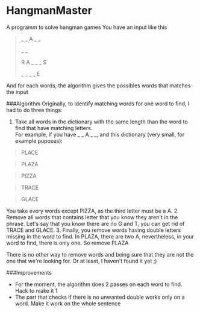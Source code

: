 HangmanMaster
=============

A programm to solve hangman games
You have an input like this

> _ _ A _ _
>
> _ _
>
> R A _ _ _ S
>
> _ _ _ _ E

And for each words, the algorithm gives the possibles words that matches the input

###Algorithm
Originally, to identify matching words for one word to find, I had to do three things:
1. Take all words in the dictionary with the same length than the word to find that have matching letters.
</br>For example, if you have _ _ A _ _, and this dictionary (very small, for example puposes):
>PLACE

>PLAZA

>PIZZA

>TRACE

>GLACE

You take every words except PIZZA, as the third letter must be a A.
2. Remove all words that contains letter that you know they aren't in the phrase.
Let's say that you know there are no G and T, you can get rid of TRACE and GLACE.
3. Finally, you remove words having double letters missing in the word to find.
In PLAZA, there are two A, nevertheless, in your word to find, there is only one. So remove PLAZA

There is no other way to remove words and being sure that they are not the one that we're looking for.
Or at least, I haven't found it yet ;)

###Improvements

* For the moment, the algorithm does 2 passes on each word to find. Hack to make it 1
* The part that checks if there is no unwanted double works only on a word. Make it work on the whole sentence
